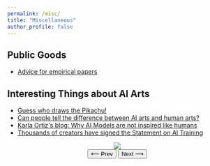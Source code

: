 ```yaml
---
permalink: /misc/
title: "Miscellaneous"
author_profile: false
---
```


## Public Goods

- [Advice for empirical papers](https://blogs.ubc.ca/khead/research/research-advice)

## Interesting Things about AI Arts

- [Guess who draws the Pikachu!](https://sijielin.github.io/files/what_is_sref.pdf)
- [Can people tell the difference between AI arts and human arts?](https://www.astralcodexten.com/p/how-did-you-do-on-the-ai-art-turing)
- [Karla Ortiz's blog: Why AI Models are not inspired like humans](https://www.kortizblog.com/blog/why-ai-models-are-not-inspired-like-humans)
- [Thousands of creators have signed the Statement on AI Training](https://authorsguild.org/news/sign-the-statement-on-ai-training/)


<div style="text-align:center">
  <img id="slide" src="{{ '/files/what_is_sref/Slide1.JPG' | relative_url }}" style="max-width:100%; height:auto;">
  <br>
  <button onclick="prevSlide()">⟵ Prev</button>
  <button onclick="nextSlide()">Next ⟶</button>
</div>

<script>
  const slides = [
    "{{ '/files/what_is_sref/Slide1.JPG' | relative_url }}",
    "{{ '/files/what_is_sref/Slide2.JPG' | relative_url }}",
    "{{ '/files/what_is_sref/Slide3.JPG' | relative_url }}"
    // Add more slides here in order
  ];

  let current = 0;

  function showSlide() {
    document.getElementById("slide").src = slides[current];
  }

  function nextSlide() {
    current = (current + 1) % slides.length;
    showSlide();
  }

  function prevSlide() {
    current = (current - 1 + slides.length) % slides.length;
    showSlide();
  }
</script>
